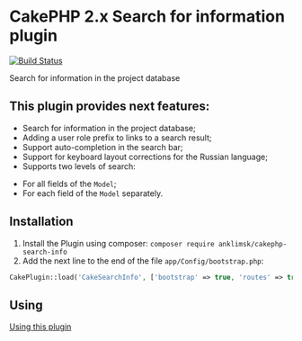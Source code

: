# CakePHP 2.x Search for information plugin
[![Build Status](https://travis-ci.com/anklimsk/cakephp-search-info.svg?branch=master)](https://travis-ci.com/anklimsk/cakephp-search-info)

Search for information in the project database

## This plugin provides next features:

- Search for information in the project database;
- Adding a user role prefix to links to a search result;
- Support auto-completion in the search bar;
- Support for keyboard layout corrections for the Russian language;
- Supports two levels of search:
*  For all fields of the `Model`;
*  For each field of the `Model` separately.

## Installation

1. Install the Plugin using composer: `composer require anklimsk/cakephp-search-info`
2. Add the next line to the end of the file `app/Config/bootstrap.php`:
```php
CakePlugin::load('CakeSearchInfo', ['bootstrap' => true, 'routes' => true]);
```
## Using

[Using this plugin](docs/USING.md)
